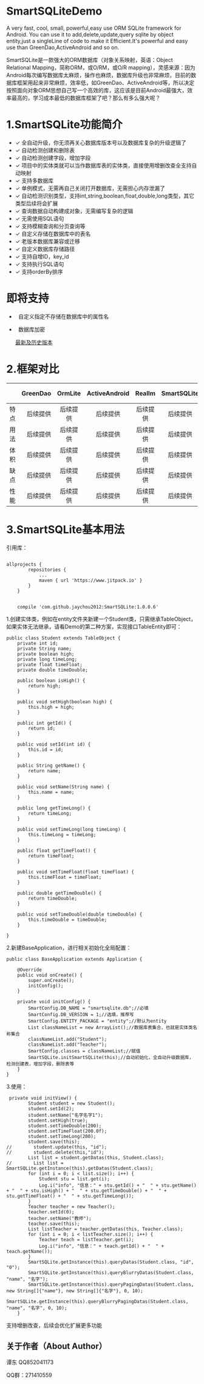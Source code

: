 # SmartSQLiteDemo

A very fast, cool, small, powerful,easy use ORM SQLite framework for Android. You can use it to add,delete,update,query sqlite by object entity,just 
a singleLine of code to make it Efficient.It's powerful and easy use than GreenDao,ActiveAndroid and so on.

SmartSQLite是一款强大的ORM数据库（对象关系映射，英语：Object Relational Mapping，简称ORM，或O/RM，或O/R mapping），灵感来源：因为Android每次编写数据库太麻烦，操作也麻烦，数据库升级也非常麻烦，目前的数据库框架用起来非常麻烦，效率低，如GreenDao、ActiveAndroid等，所以决定按照面向对象ORM思想自己写一个高效的库，这应该是目前Android最强大，效率最高的，学习成本最低的数据库框架了吧？那么有多么强大呢？

# 1.SmartSQLite功能简介

* ✓ 全自动升级，你无须再关心数据库版本号以及数据库复杂的升级逻辑了
* ✓ 自动检测创建和删除表
* ✓ 自动检测创建字段，增加字段
* ✓ 项目中的实体类就可以当作数据库表的实体类，直接使用增删改查全支持自动映射
* ✓ 支持多数据库
* ✓ 单例模式，无需再自己关闭打开数据库，无需担心内存泄漏了
* ✓ 自动检测识别类型，支持int,string,boolean,float,double,long类型，其它类型后续将会扩展
* ✓ 查询数据自动构建成对象，无需编写复杂的逻辑
* ✓ 无需使用SQL语句
* ✓ 支持模糊查询和分页查询等
* ✓ 自定义存储在数据库中的表名
* ✓ 老版本数据库兼容或迁移
* ✓ 自定义数据库存储路径
* ✓ 支持自增ID，key_id
* ✓ 支持执行SQL语句
* ✓ 支持orderBy排序

# 即将支持

*   自定义指定不存储在数据库中的属性名
*   数据库加密

    [最新及历史版本](https://github.com/jaychou2012/SmartSQLite/releases)

# 2.框架对比

|      | GreenDao | OrmLite | ActiveAndroid | RealIm | SmartSQLite |原生SQLite |
| :------:| ------: | :------: | :------: | :------: | :------: | :------: |
| 特点 | 后续提供 | 后续提供 |后续提供 |后续提供 |后续提供 |后续提供 |
| 用法 | 后续提供 | 后续提供 | 后续提供 |后续提供 |后续提供 |后续提供 |
| 体积 | 后续提供 | 后续提供 | 后续提供 |后续提供 |后续提供 |后续提供 |
| 缺点 | 后续提供 | 后续提供 | 后续提供 |后续提供 |后续提供 |后续提供 |
| 性能 | 后续提供| 后续提供 | 后续提供 |后续提供 |后续提供 |后续提供 |

# 3.SmartSQLite基本用法

引用库：
<pre><code>
allprojects {
		repositories {
			...
			maven { url 'https://www.jitpack.io' }
		}
	}
</pre></code>

<pre><code>
    compile 'com.github.jaychou2012:SmartSQLite:1.0.0.6'
</pre></code>

1.创建实体类，例如在entity文件夹新建一个Student类，只需继承TableObject，如果实体无法继承，请看Demo的第二种方案，实现接口TableEntity即可：

<pre><code>public class Student extends TableObject {
    private int id;
    private String name;
    private boolean high;
    private long timeLong;
    private float timeFloat;
    private double timeDouble;

    public boolean isHigh() {
        return high;
    }

    public void setHigh(boolean high) {
        this.high = high;
    }

    public int getId() {
        return id;
    }

    public void setId(int id) {
        this.id = id;
    }

    public String getName() {
        return name;
    }

    public void setName(String name) {
        this.name = name;
    }

    public long getTimeLong() {
        return timeLong;
    }

    public void setTimeLong(long timeLong) {
        this.timeLong = timeLong;
    }

    public float getTimeFloat() {
        return timeFloat;
    }

    public void setTimeFloat(float timeFloat) {
        this.timeFloat = timeFloat;
    }

    public double getTimeDouble() {
        return timeDouble;
    }

    public void setTimeDouble(double timeDouble) {
        this.timeDouble = timeDouble;
    }

}
</code></pre>
2.新建BaseApplication，进行相关初始化全局配置：
<pre><code>public class BaseApplication extends Application {

    @Override
    public void onCreate() {
        super.onCreate();
        initConfig();
    }

    private void initConfig() {
        SmartConfig.DB_NAME = "smartsqlite.db";//必填
        SmartConfig.DB_VERSION = 1;//选填，推荐写
        SmartConfig.ENTITY_PACKAGE = "entity";//默认为entity
        List<String> classNameList = new ArrayList<String>();//数据库表集合，也就是实体类名称集合
        classNameList.add("Student");
        classNameList.add("Teacher");
        SmartConfig.classes = classNameList;//赋值
        SmartSQLite.initSmartSQLite(this);//自动初始化，全自动升级数据库，检测创建表，增加字段，删除表等
    }
}
</code></pre>
3.使用：
<pre><code> private void initView() {
        Student student = new Student();
        student.setId(2);
        student.setName("名字名字1");
        student.setHigh(true);
        student.setTimeDouble(200);
        student.setTimeFloat(200.0f);
        student.setTimeLong(200);
        student.save(this);
//        student.update(this, "id");
//        student.delete(this,"id");
        List<Student> list = student.getDatas(this, Student.class);
//        List<Student> list = SmartSQLite.getInstance(this).getDatas(Student.class);
        for (int i = 0; i < list.size(); i++) {
            Student stu = list.get(i);
            Log.i("info", "信息：" + stu.getId() + "  " + stu.getName() + "  " + stu.isHigh() + "  " + stu.getTimeDouble() + "  " + stu.getTimeFloat() + "  " + stu.getTimeLong());
        }
        Teacher teacher = new Teacher();
        teacher.setId(0);
        teacher.setName("教师");
        teacher.save(this);
        List<Teacher> listTeacher = teacher.getDatas(this, Teacher.class);
        for (int i = 0; i < listTeacher.size(); i++) {
            Teacher teach = listTeacher.get(i);
            Log.i("info", "信息：" + teach.getId() + "  " + teach.getName());
        }
        SmartSQLite.getInstance(this).queryDatas(Student.class, "id", "0");
        SmartSQLite.getInstance(this).queryBlurryDatas(Student.class, "name", "名字");
        SmartSQLite.getInstance(this).queryPagingDatas(Student.class, new String[]{"name"}, new String[]{"名字"}, 0, 10);
        SmartSQLite.getInstance(this).queryBlurryPagingDatas(Student.class, "name", "名字", 0, 10);
    }
</code></pre>

支持增删改查，后续会优化扩展更多功能

## 关于作者（About Author）

谭东  QQ852041173

QQ群：271410559
